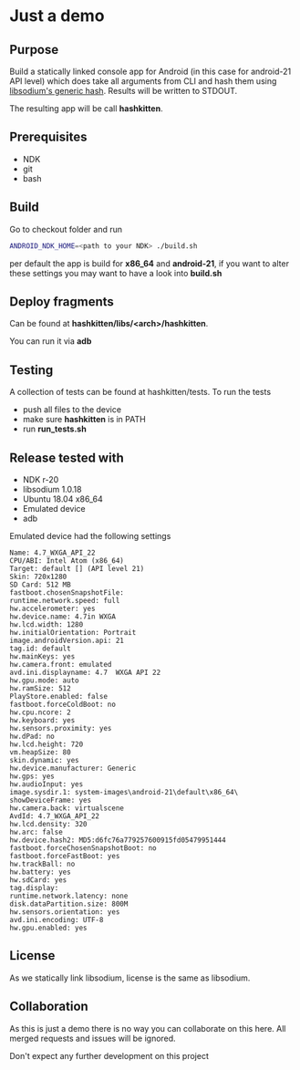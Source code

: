 # Just a demo

## Purpose

Build a statically linked console app for Android (in this case for android-21 API level) which does
take all arguments from CLI and hash them using [libsodium's generic hash](https://download.libsodium.org/doc/hashing/generic_hashing).
Results will be written to STDOUT.

The resulting app will be call __hashkitten__.

## Prerequisites

* NDK
* git
* bash

## Build

Go to checkout folder and run

```sh
ANDROID_NDK_HOME=<path to your NDK> ./build.sh
```

per default the app is build for __x86_64__ and __android-21__, if you want to alter these settings
you may want to have a look into **build.sh**

## Deploy fragments

Can be found at __hashkitten/libs/\<arch\>/hashkitten__.

You can run it via **adb**

## Testing

A collection of tests can be found at hashkitten/tests.
To run the tests

* push all files to the device
* make sure __hashkitten__ is in PATH
* run **run_tests.sh**

## Release tested with

* NDK r-20
* libsodium 1.0.18
* Ubuntu 18.04 x86_64
* Emulated device
* adb

Emulated device had the following settings

```text
Name: 4.7_WXGA_API_22
CPU/ABI: Intel Atom (x86_64)
Target: default [] (API level 21)
Skin: 720x1280
SD Card: 512 MB
fastboot.chosenSnapshotFile: 
runtime.network.speed: full
hw.accelerometer: yes
hw.device.name: 4.7in WXGA
hw.lcd.width: 1280
hw.initialOrientation: Portrait
image.androidVersion.api: 21
tag.id: default
hw.mainKeys: yes
hw.camera.front: emulated
avd.ini.displayname: 4.7  WXGA API 22
hw.gpu.mode: auto
hw.ramSize: 512
PlayStore.enabled: false
fastboot.forceColdBoot: no
hw.cpu.ncore: 2
hw.keyboard: yes
hw.sensors.proximity: yes
hw.dPad: no
hw.lcd.height: 720
vm.heapSize: 80
skin.dynamic: yes
hw.device.manufacturer: Generic
hw.gps: yes
hw.audioInput: yes
image.sysdir.1: system-images\android-21\default\x86_64\
showDeviceFrame: yes
hw.camera.back: virtualscene
AvdId: 4.7_WXGA_API_22
hw.lcd.density: 320
hw.arc: false
hw.device.hash2: MD5:d6fc76a779257600915fd05479951444
fastboot.forceChosenSnapshotBoot: no
fastboot.forceFastBoot: yes
hw.trackBall: no
hw.battery: yes
hw.sdCard: yes
tag.display: 
runtime.network.latency: none
disk.dataPartition.size: 800M
hw.sensors.orientation: yes
avd.ini.encoding: UTF-8
hw.gpu.enabled: yes
```

## License

As we statically link libsodium, license is the same as libsodium.

## Collaboration

As this is just a demo there is no way you can collaborate on this here.
All merged requests and issues will be ignored.

Don't expect any further development on this project
